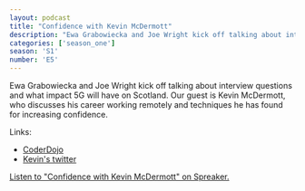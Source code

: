```yaml
---
layout: podcast
title: "Confidence with Kevin McDermott"
description: "Ewa Grabowiecka and Joe Wright kick off talking about interview questions and what impact 5G will have on Scotland. Our guest is Kevin McDermott, who discusses his career working remotely and techniques he has found for increasing confidence."
categories: ['season_one']
season: 'S1'
number: 'E5'
---
```


Ewa Grabowiecka and Joe Wright kick off talking about interview questions and what impact 5G will have on Scotland. Our guest is Kevin McDermott, who discusses his career working remotely and techniques he has found for increasing confidence.

Links:

* [CoderDojo](https://coderdojo.com/)
* [Kevin's twitter](https://twitter.com/bigkevmcd)

<a class="spreaker-player" href="https://www.spreaker.com/episode/20343906" data-resource="episode_id=20343906" data-width="100%" data-height="200px" data-theme="light" data-playlist="false" data-playlist-continuous="false" data-autoplay="false" data-live-autoplay="false" data-chapters-image="true" data-episode-image-position="right" data-hide-logo="false" data-hide-likes="false" data-hide-comments="false" data-hide-sharing="false" data-hide-download="true">Listen to "Confidence with Kevin McDermott" on Spreaker.</a>
